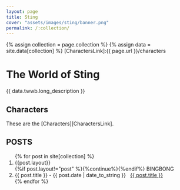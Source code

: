 ```yaml
---
layout: page
title: Sting
cover: "assets/images/sting/banner.png"
permalink: /:collection/
---
```


{% assign collection = page.collection %}
{% assign data = site.data[collection] %}
[CharactersLink]:{{ page.url }}/characters

# The World of Sting

{{ data.twwb.long_description }}

## Characters
These are the [Characters][CharactersLink].

## POSTS

<ol>
{% for post in site[collection] %}
  <li>{{post.layout}}</li>
  {%if post.layout!="post" %}{%continue%}{%endif%}
  BINGBONG
  <li>{{ post.title }} - <span>{{ post.date | date_to_string }}</span> &nbsp; <a href="{{ post.url }}">{{ post.title }}</a></li>
{% endfor %}
</ol>

